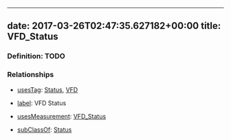 
---
date: 2017-03-26T02:47:35.627182+00:00
title: VFD_Status
---
### Definition: TODO

### Relationships

* [usesTag](https://brickschema.org/schema/1.0/BrickFrame#usesTag): [Status](https://brickschema.org/schema/1.0/BrickTag#Status), [VFD](https://brickschema.org/schema/1.0/BrickTag#VFD)

* [label](http://www.w3.org/2000/01/rdf-schema#label): VFD Status

* [usesMeasurement](https://brickschema.org/schema/1.0/BrickFrame#usesMeasurement): [VFD_Status](https://brickschema.org/schema/1.0/Brick#VFD_Status)

* [subClassOf](http://www.w3.org/2000/01/rdf-schema#subClassOf): [Status](https://brickschema.org/schema/1.0/Brick#Status)
